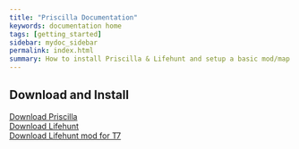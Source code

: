 ```yaml
---
title: "Priscilla Documentation"
keywords: documentation home 
tags: [getting_started]
sidebar: mydoc_sidebar
permalink: index.html
summary: How to install Priscilla & Lifehunt and setup a basic mod/map file structure.
---
```


## Download and Install
[Download Priscilla](https://github.com/coxtristan/T7LuaEditor)<br>
[Download Lifehunt](https://github.com/coxtristan/T7EditorClient)<br>
[Download Lifehunt mod for T7](https://store.steampowered.com)<br>



